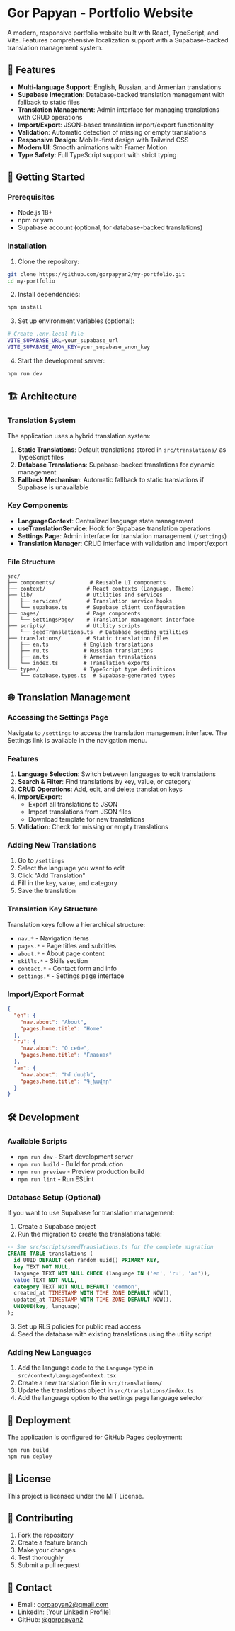 # Gor Papyan - Portfolio Website

A modern, responsive portfolio website built with React, TypeScript, and Vite. Features comprehensive localization support with a Supabase-backed translation management system.

## 🌟 Features

- **Multi-language Support**: English, Russian, and Armenian translations
- **Supabase Integration**: Database-backed translation management with fallback to static files
- **Translation Management**: Admin interface for managing translations with CRUD operations
- **Import/Export**: JSON-based translation import/export functionality
- **Validation**: Automatic detection of missing or empty translations
- **Responsive Design**: Mobile-first design with Tailwind CSS
- **Modern UI**: Smooth animations with Framer Motion
- **Type Safety**: Full TypeScript support with strict typing

## 🚀 Getting Started

### Prerequisites

- Node.js 18+ 
- npm or yarn
- Supabase account (optional, for database-backed translations)

### Installation

1. Clone the repository:
```bash
git clone https://github.com/gorpapyan2/my-portfolio.git
cd my-portfolio
```

2. Install dependencies:
```bash
npm install
```

3. Set up environment variables (optional):
```bash
# Create .env.local file
VITE_SUPABASE_URL=your_supabase_url
VITE_SUPABASE_ANON_KEY=your_supabase_anon_key
```

4. Start the development server:
```bash
npm run dev
```

## 🏗️ Architecture

### Translation System

The application uses a hybrid translation system:

1. **Static Translations**: Default translations stored in `src/translations/` as TypeScript files
2. **Database Translations**: Supabase-backed translations for dynamic management
3. **Fallback Mechanism**: Automatic fallback to static translations if Supabase is unavailable

### Key Components

- **LanguageContext**: Centralized language state management
- **useTranslationService**: Hook for Supabase translation operations
- **Settings Page**: Admin interface for translation management (`/settings`)
- **Translation Manager**: CRUD interface with validation and import/export

### File Structure

```
src/
├── components/           # Reusable UI components
├── context/             # React contexts (Language, Theme)
├── lib/                 # Utilities and services
│   ├── services/        # Translation service hooks
│   └── supabase.ts      # Supabase client configuration
├── pages/               # Page components
│   └── SettingsPage/    # Translation management interface
├── scripts/             # Utility scripts
│   └── seedTranslations.ts  # Database seeding utilities
├── translations/        # Static translation files
│   ├── en.ts           # English translations
│   ├── ru.ts           # Russian translations
│   ├── am.ts           # Armenian translations
│   └── index.ts        # Translation exports
└── types/              # TypeScript type definitions
    └── database.types.ts  # Supabase-generated types
```

## 🌐 Translation Management

### Accessing the Settings Page

Navigate to `/settings` to access the translation management interface. The Settings link is available in the navigation menu.

### Features

1. **Language Selection**: Switch between languages to edit translations
2. **Search & Filter**: Find translations by key, value, or category
3. **CRUD Operations**: Add, edit, and delete translation keys
4. **Import/Export**: 
   - Export all translations to JSON
   - Import translations from JSON files
   - Download template for new translations
5. **Validation**: Check for missing or empty translations

### Adding New Translations

1. Go to `/settings`
2. Select the language you want to edit
3. Click "Add Translation"
4. Fill in the key, value, and category
5. Save the translation

### Translation Key Structure

Translation keys follow a hierarchical structure:
- `nav.*` - Navigation items
- `pages.*` - Page titles and subtitles
- `about.*` - About page content
- `skills.*` - Skills section
- `contact.*` - Contact form and info
- `settings.*` - Settings page interface

### Import/Export Format

```json
{
  "en": {
    "nav.about": "About",
    "pages.home.title": "Home"
  },
  "ru": {
    "nav.about": "О себе",
    "pages.home.title": "Главная"
  },
  "am": {
    "nav.about": "Իմ մասին",
    "pages.home.title": "Գլխավոր"
  }
}
```

## 🛠️ Development

### Available Scripts

- `npm run dev` - Start development server
- `npm run build` - Build for production
- `npm run preview` - Preview production build
- `npm run lint` - Run ESLint

### Database Setup (Optional)

If you want to use Supabase for translation management:

1. Create a Supabase project
2. Run the migration to create the translations table:
```sql
-- See src/scripts/seedTranslations.ts for the complete migration
CREATE TABLE translations (
  id UUID DEFAULT gen_random_uuid() PRIMARY KEY,
  key TEXT NOT NULL,
  language TEXT NOT NULL CHECK (language IN ('en', 'ru', 'am')),
  value TEXT NOT NULL,
  category TEXT NOT NULL DEFAULT 'common',
  created_at TIMESTAMP WITH TIME ZONE DEFAULT NOW(),
  updated_at TIMESTAMP WITH TIME ZONE DEFAULT NOW(),
  UNIQUE(key, language)
);
```

3. Set up RLS policies for public read access
4. Seed the database with existing translations using the utility script

### Adding New Languages

1. Add the language code to the `Language` type in `src/context/LanguageContext.tsx`
2. Create a new translation file in `src/translations/`
3. Update the translations object in `src/translations/index.ts`
4. Add the language option to the settings page language selector

## 🚀 Deployment

The application is configured for GitHub Pages deployment:

```bash
npm run build
npm run deploy
```

## 📝 License

This project is licensed under the MIT License.

## 🤝 Contributing

1. Fork the repository
2. Create a feature branch
3. Make your changes
4. Test thoroughly
5. Submit a pull request

## 📧 Contact

- Email: gorpapyan2@gmail.com
- LinkedIn: [Your LinkedIn Profile]
- GitHub: [@gorpapyan2](https://github.com/gorpapyan2)